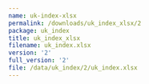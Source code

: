 ```yaml
---
name: uk-index-xlsx
permalink: /downloads/uk_index_xlsx/2
package: uk_index
title: uk_index_xlsx
filename: uk_index.xlsx
version: '2'
full_version: '2'
file: /data/uk_index/2/uk_index.xlsx
---
```

